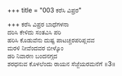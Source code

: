 +++
title = "003 ಕರೆಸಿ ವಿಪ್ರರ"

+++
ಕರೆಸಿ ವಿಪ್ರರ ಬಾಧೆಗಳನಾ  
ದರಿಸಿ ಕೇಳಿದು ಸಂತವಿಸಿ ಪರಿ  
ಹರಿಸಿ ಕೊಡುವೆನು ದುಷ್ಟ ಪಾಟಚ್ಚರಪರಿಪ್ಲವವ   
ಮರಳಿ ನೀವೆಂದವರ ಬೀಳ್ಕೊಂ  
ಡರಿ ನಿವಾರಣ ಬಂದನಗ್ಗದ  
ಶರಧನುವ ಕೊಳಲೆಂದು ರಾಯನ ಸೆಜ್ಜೆಯರಮನೆಗೆ     ॥3॥